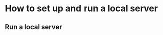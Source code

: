 How to set up and run a local server
====================================

Run a local server
------------------


